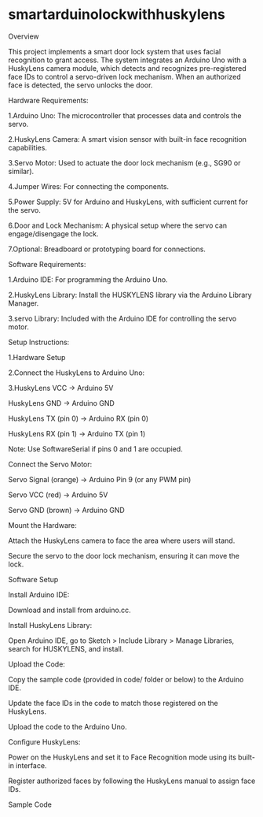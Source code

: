 # smartarduinolockwithhuskylens

Overview

This project implements a smart door lock system that uses facial recognition to grant access. The system integrates an Arduino Uno with a HuskyLens camera module, which detects and recognizes pre-registered face IDs to control a servo-driven lock mechanism. When an authorized face is detected, the servo unlocks the door.

Hardware Requirements:

1.Arduino Uno: The microcontroller that processes data and controls the servo.

2.HuskyLens Camera: A smart vision sensor with built-in face recognition capabilities.

3.Servo Motor: Used to actuate the door lock mechanism (e.g., SG90 or similar).

4.Jumper Wires: For connecting the components.

5.Power Supply: 5V for Arduino and HuskyLens, with sufficient current for the servo.

6.Door and Lock Mechanism: A physical setup where the servo can engage/disengage the lock.

7.Optional: Breadboard or prototyping board for connections.


Software Requirements:

1.Arduino IDE: For programming the Arduino Uno.

2.HuskyLens Library: Install the HUSKYLENS library via the Arduino Library Manager.

3.servo Library: Included with the Arduino IDE for controlling the servo motor.

Setup Instructions:

1.Hardware Setup

2.Connect the HuskyLens to Arduino Uno:

3.HuskyLens VCC → Arduino 5V



HuskyLens GND → Arduino GND



HuskyLens TX (pin 0) → Arduino RX (pin 0)



HuskyLens RX (pin 1) → Arduino TX (pin 1)



Note: Use SoftwareSerial if pins 0 and 1 are occupied.



Connect the Servo Motor:





Servo Signal (orange) → Arduino Pin 9 (or any PWM pin)



Servo VCC (red) → Arduino 5V



Servo GND (brown) → Arduino GND



Mount the Hardware:





Attach the HuskyLens camera to face the area where users will stand.



Secure the servo to the door lock mechanism, ensuring it can move the lock.

Software Setup





Install Arduino IDE:





Download and install from arduino.cc.



Install HuskyLens Library:





Open Arduino IDE, go to Sketch > Include Library > Manage Libraries, search for HUSKYLENS, and install.



Upload the Code:





Copy the sample code (provided in code/ folder or below) to the Arduino IDE.



Update the face IDs in the code to match those registered on the HuskyLens.



Upload the code to the Arduino Uno.



Configure HuskyLens:





Power on the HuskyLens and set it to Face Recognition mode using its built-in interface.



Register authorized faces by following the HuskyLens manual to assign face IDs.

Sample Code
